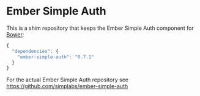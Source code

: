 #  Ember Simple Auth

This is a shim repository that keeps the Ember Simple Auth component for
[Bower](http://bower.io):

```js
{
  "dependencies": {
    "ember-simple-auth": "0.7.1"
  }
}
```

For the actual Ember Simple Auth repository see
https://github.com/simplabs/ember-simple-auth
